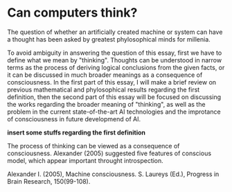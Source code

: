 Can computers think?
====================

The question of whether an artificially created machine or system can have a thought has been asked by greatest phylosophical minds for millenia.

To avoid ambiguity in answering the question of this essay, first we have to define what we mean by "thinking". Thoughts can be understood in narrow terms as the process of deriving logical conclusions from the given facts, or it can be discussed in much broader meanings as a consequence of consciousness. In the first part of this essay, I will make a brief review on previous mathematical and phylosophical results regarding the first definition, then the second part of this essay will be focused on discussing the works regarding the broader meaning of "thinking", as well as the problem in the current state-of-the-art AI technologies and the improtance of consciousness in future developmend of AI. 

**insert some stuffs regarding the first definition**

The process of thinking can be viewed as a consequence of consciousness. Alexander (2005) suggested five features of conscious model, which appear important throught introspection.


Alexander I. (2005), Machine consciousness. S. Laureys (Ed.), Progress in Brain Research, 150(99-108).
